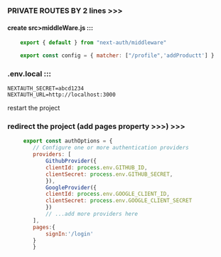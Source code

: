 ### PRIVATE ROUTES BY 2 lines >>>


#### create src>middleWare.js :::
```js
    export { default } from "next-auth/middleware"

    export const config = { matcher: ["/profile",'addProductt'] }
```

### .env.local :::
    NEXTAUTH_SECRET=abcd1234
    NEXTAUTH_URL=http://localhost:3000

restart the project 

### redirect the project (add pages property >>>) >>>

```js
     export const authOptions = {
        // Configure one or more authentication providers
        providers: [
            GithubProvider({
            clientId: process.env.GITHUB_ID,
            clientSecret: process.env.GITHUB_SECRET,
            }),
            GoogleProvider({
            clientId: process.env.GOOGLE_CLIENT_ID,
            clientSecret: process.env.GOOGLE_CLIENT_SECRET
            })
            // ...add more providers here
        ],
        pages:{
            signIn:'/login'
        }
        }
```